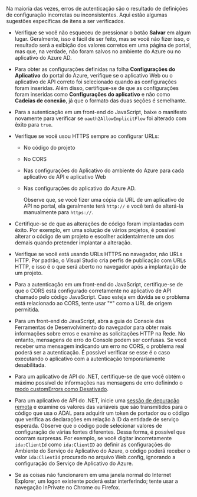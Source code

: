 Na maioria das vezes, erros de autenticação são o resultado de definições de configuração incorretas ou inconsistentes. Aqui estão algumas sugestões específicas de itens a ser verificados.

* Verifique se você não esqueceu de pressionar o botão **Salvar** em algum lugar. Geralmente, isso é fácil de ser feito, mas se você não fizer isso, o resultado será a exibição dos valores corretos em uma página de portal, mas que, na verdade, não foram salvos no ambiente do Azure ou no aplicativo do Azure AD.
* Para obter as configurações definidas na folha **Configurações do Aplicativo** do portal do Azure, verifique se o aplicativo Web ou o aplicativo de API correto foi selecionado quando as configurações foram inseridas.  Além disso, certifique-se de que as configurações foram inseridas como **Configurações do aplicativo** e não como **Cadeias de conexão**, já que o formato das duas seções é semelhante.
* Para a autenticação em um front-end do JavaScript, baixe o manifesto novamente para verificar se `oauth2AllowImplicitFlow` foi alterado com êxito para `true`.
* Verifique se você usou HTTPS sempre ao configurar URLs:
  
  * No código do projeto
  * No CORS
  * Nas configurações do Aplicativo do ambiente do Azure para cada aplicativo de API e aplicativo Web
  * Nas configurações do aplicativo do Azure AD.
    
    Observe que, se você fizer uma cópia da URL de um aplicativo de API no portal, ela geralmente terá `http://` e você terá de alterá-la manualmente para `https://`.
* Certifique-se de que as alterações de código foram implantadas com êxito. Por exemplo, em uma solução de vários projetos, é possível alterar o código de um projeto e escolher acidentalmente um dos demais quando pretender implantar a alteração.
* Verifique se você está usando URLs HTTPS no navegador, não URLs HTTP. Por padrão, o Visual Studio cria perfis de publicação com URLs HTTP, e isso é o que será aberto no navegador após a implantação de um projeto.
* Para a autenticação em um front-end do JavaScript, certifique-se de que o CORS está configurado corretamente no aplicativo de API chamado pelo código JavaScript. Caso esteja em dúvida se o problema está relacionado ao CORS, tente usar "*" como a URL de origem permitida. 
* Para um front-end do JavaScript, abra a guia do Console das Ferramentas de Desenvolvimento do navegador para obter mais informações sobre erros e examine as solicitações HTTP na Rede. No entanto, mensagens de erro do Console podem ser confusas. Se você receber uma mensagem indicando um erro no CORS, o problema real poderá ser a autenticação. É possível verificar se esse é o caso executando o aplicativo com a autenticação temporariamente desabilitada.
* Para um aplicativo de API do .NET, certifique-se de que você obtém o máximo possível de informações nas mensagens de erro definindo o [modo customErrors como Desativado](../articles/app-service-web/web-sites-dotnet-troubleshoot-visual-studio.md#remoteview).
* Para um aplicativo de API do .NET, inicie uma [sessão de depuração remota](../articles/app-service-web/web-sites-dotnet-troubleshoot-visual-studio.md#remotedebug) e examine os valores das variáveis que são transmitidos para o código que usa o ADAL para adquirir um token de portador ou o código que verifica as declarações em relação à ID da entidade de serviço esperada. Observe que o código pode selecionar valores de configuração de várias fontes diferentes. Dessa forma, é possível que ocorram surpresas. Por exemplo, se você digitar incorretamente `ida:ClientId` como `ida:ClientID` ao definir as configurações do Ambiente do Serviço de Aplicativo do Azure, o código poderá receber o valor `ida:ClientId` procurado no arquivo Web.config, ignorando a configuração do Serviço de Aplicativo do Azure. 
* Se as coisas não funcionarem em uma janela normal do Internet Explorer, um logon existente poderá estar interferindo; tente usar a navegação InPrivate no Chrome ou Firefox.



<!--HONumber=Nov16_HO3-->


